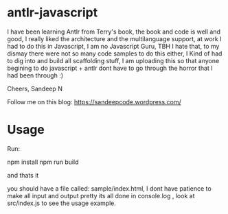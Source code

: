 # antlr-javascript

I have been learning Antlr from Terry's book, the book and code is well and good, I really liked the architecture and the multilanguage support, at work I had to do this in Javascript, I am no Javascript Guru, TBH I hate that, to my dismay there were not so many code samples to do this either, I Kind of had to dig into and build all scaffolding stuff, I am uploading this so that anyone begining to do javascript + antlr dont have to go through the horror that I had been through :) 

Cheers,
Sandeep N

Follow me on this blog:
https://sandeepcode.wordpress.com/

# Usage

Run:

npm install
npm run build

and thats it

you should have a file called: sample/index.html, I dont have patience to make all input and output pretty its all done in console.log , look at src/index.js to see the usage example.